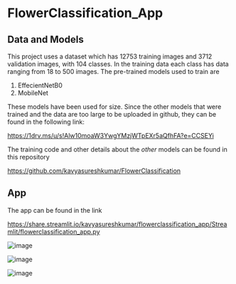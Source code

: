 # FlowerClassification_App

## Data and Models
This project uses a dataset which has 12753 training images and 3712 validation images, with 104 classes. In the training data each class has data ranging from 18 to 500 images. The pre-trained models used to train are

1. EffecientNetB0
2. MobileNet

These models have been used for size. Since the other models that were trained and the data are too large to be uploaded in github, they can be found in the following link: 

https://1drv.ms/u/s!Alw10moaW3YwgYMzjWTpEXr5aQfhFA?e=CCSEYi

The training code and other details about the *other* models can be found in this repository

https://github.com/kavyasureshkumar/FlowerClassification

## App
The app can be found in the link

https://share.streamlit.io/kavyasureshkumar/flowerclassification_app/Streamlit/flowerclassification_app.py

![image](https://user-images.githubusercontent.com/76042437/135149177-d67bc269-8930-4c42-a854-31d5702d41db.png)



![image](https://user-images.githubusercontent.com/76042437/135149614-ee2f8a48-1935-4675-a7c1-a900282604b8.png)


![image](https://user-images.githubusercontent.com/76042437/135149624-3441bdbc-fb6e-4ac3-af17-f0ce21a612ab.png)
